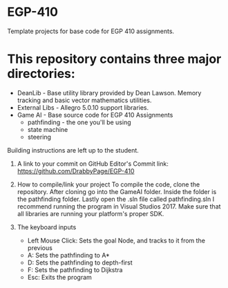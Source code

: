 # EGP-410
Template projects for base code for EGP 410 assignments.

# This repository contains three major directories:
 * DeanLib - Base utility library provided by Dean Lawson. Memory tracking and basic vector mathematics utilities.
 * External Libs - Allegro 5.0.10 support libraries.
 * Game AI - Base source code for EGP 410 Assignments
   * pathfinding - the one you'll be using
   * state machine
   * steering

Building instructions are left up to the student. 

1. A link to your commit on GitHub 
     Editor's Commit link: https://github.com/DrabbyPage/EGP-410

2. How to compile/link your project 
     To compile the code, clone the repository. After cloning go into the GameAI folder. Inside
the folder is the pathfinding folder. Lastly open the .sln file called pathfinding.sln
I recommend running the program in Visual Studios 2017. Make sure that all libraries are running
your platform's proper SDK.

3. The keyboard inputs 
     - Left Mouse Click: Sets the goal Node, and tracks to it from the previous  
     - A: Sets the pathfinding to A*
     - D: Sets the pathfinding to depth-first
     - F: Sets the pathfinding to Dijkstra
     - Esc: Exits the program